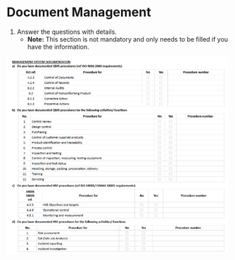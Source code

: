 # Document Management

1. Answer the questions with details.
   * **Note:** This section is not mandatory and only needs to be filled if you have the information.

![company-profile-28.png](../.gitbook/assets/company-profile-28.png)
